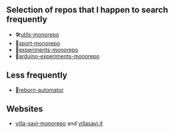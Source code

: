 ## Selection of repos that I happen to search frequently
 - 🛠️[utils-monorepo](https://github.com/puntonim/utils-monorepo)
 - 💪[sport-monorepo](https://github.com/puntonim/sport-monorepo)
 - 🧪[experiments-monorepo](https://github.com/puntonim/experiments-monorepo)
 - 🔌[arduino-experiments-monorepo](https://github.com/puntonim/arduino-experiments-monorepo)

## Less frequently
 - 💪[reborn-automator](https://github.com/puntonim/reborn-automator)

## Websites
 - [villa-savi-monorepo](https://github.com/puntonim/villa-savi-monorepo) and [villasavi.it](https://github.com/puntonim/villasavi.it)


<!--
**puntonim/puntonim** is a ✨ _special_ ✨ repository because its `README.md` (this file) appears on your GitHub profile.

Here are some ideas to get you started:

- 🔭 I’m currently working on ...
- 🌱 I’m currently learning ...
- 👯 I’m looking to collaborate on ...
- 🤔 I’m looking for help with ...
- 💬 Ask me about ...
- 📫 How to reach me: ...
- 😄 Pronouns: ...
- ⚡ Fun fact: ...
-->
